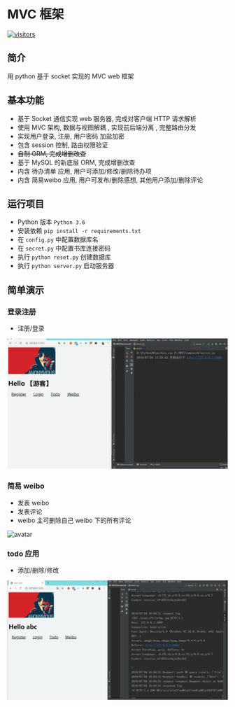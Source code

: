 # MVC 框架

[![visitors](https://visitor-badge.vercel.app/p/MVCframework?color=brightgreen)](https://github.com/WangNingkai/MVCframework)


## 简介

用 python 基于 socket 实现的 MVC web 框架


## 基本功能

- 基于 Socket 通信实现 web 服务器, 完成对客户端 HTTP 请求解析
- 使用 MVC 架构, 数据与视图解耦 , 实现前后端分离 , 完整路由分发
- 实现用户登录, 注册, 用户密码 加盐加密
- 包含 session 控制, 路由权限验证
- ~~自制 ORM, 完成增删改查~~
- 基于 MySQL 的新底层 ORM, 完成增删改查
- 内含 待办清单 应用, 用户可添加/修改/删除待办项
- 内含 简易weibo 应用, 用户可发布/删除感想, 其他用户添加/删除评论

## 运行项目
- Python 版本 `Python 3.6`
- 安装依赖 `pip install -r requirements.txt`
- 在 `config.py` 中配置数据库名
- 在 `secret.py` 中配置书库连接密码
- 执行 `python reset.py` 创建数据库
- 执行 `python server.py` 启动服务器



## 简单演示

### 登录注册

- 注册/登录

![avatar](https://github.com/Zeng-Tao/MVCframework/raw/master/GIF/login-register.gif )

### 简易 weibo

- 发表 weibo
- 发表评论
- weibo 主可删除自己 weibo 下的所有评论

![avatar](https://github.com/Zeng-Tao/MVCframework/raw/master/GIF/weibo.gif )

### todo 应用

- 添加/删除/修改

![avatar](https://github.com/Zeng-Tao/MVCframework/raw/master/GIF/todo.gif )
